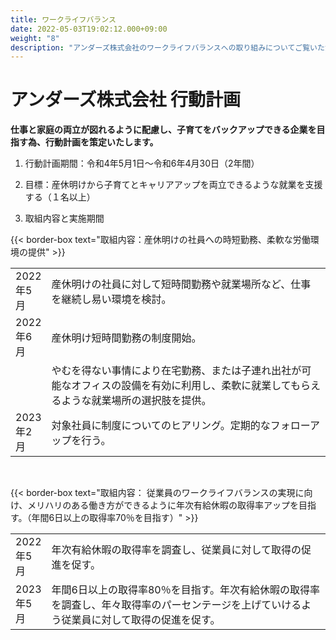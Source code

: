 ```yaml
---
title: ワークライフバランス
date: 2022-05-03T19:02:12.000+09:00
weight: "8"
description: "アンダーズ株式会社のワークライフバランスへの取り組みについてご覧いただけます。"
---
```

# アンダーズ株式会社 行動計画 

**仕事と家庭の両立が図れるように配慮し、子育てをバックアップできる企業を目指す為、行動計画を策定いたします。**

1. 行動計画期間：令和4年5月1日～令和6年4月30日（2年間）

2. 目標：産休明けから子育てとキャリアアップを両立できるような就業を支援する（１名以上）

3. 取組内容と実施期間

{{< border-box text="取組内容：産休明けの社員への時短勤務、柔軟な労働環境の提供" >}}

<table>
<tr>
<td width="10%">2022年5月 </td>
<td width="90%">産休明けの社員に対して短時間勤務や就業場所など、仕事を継続し易い環境を検討。 </td>
</tr>
<tr>
<td width="10%">2022年6月</td>
<td width="90%">産休明け短時間勤務の制度開始。 </td>
</tr>
<tr>
<td width="10%"></td>
<td width="90%">やむを得ない事情により在宅勤務、または子連れ出社が可能なオフィスの設備を有効に利用し、柔軟に就業してもらえるような就業場所の選択肢を提供。</td>
</tr>
<tr>
<td width="10%"></>2023年2月　</td>
<td width="90%"></>対象社員に制度についてのヒアリング。定期的なフォローアップを行う。 </td>
</tr>
</table><br>


{{< border-box text="取組内容： 従業員のワークライフバランスの実現に向け、メリハリのある働き方ができるように年次有給休暇の取得率アップを目指す。（年間6日以上の取得率70％を目指す）" >}}

<table>
<tr>
<td width="10%">2022年5月</td>
<td width="90%">年次有給休暇の取得率を調査し、従業員に対して取得の促進を促す。 </td>
</tr>
<tr>
<td width="10%">2023年5月</td>
<td width="90%">年間6日以上の取得率80％を目指す。年次有給休暇の取得率を調査し、年々取得率のパーセンテージを上げていけるよう従業員に対して取得の促進を促す。 </td>
</tr>
</table>